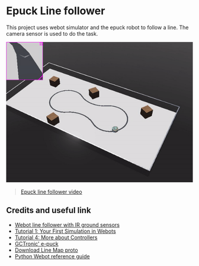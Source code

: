 # Epuck Line follower

This project uses webot simulator and the epuck robot to follow a line. The camera sensor is used to do the task.

![alt text for screen readers](line_follower.gif)

> [Epuck line follower video](https://webots.cloud/AcTt0P8)

## Credits and useful link

* [Webot line follower with IR ground sensors](https://www.youtube.com/watch?v=D0jhvFZJ5Ok)
* [Tutorial 1: Your First Simulation in Webots](https://cyberbotics.com/doc/guide/tutorial-1-your-first-simulation-in-webots?tab-language=python)
* [Tutorial 4: More about Controllers](https://cyberbotics.com/doc/guide/tutorial-4-more-about-controllers?tab-language=python)
* [GCTronic' e-puck](https://cyberbotics.com/doc/guide/epuck)
* [Download Line Map proto](https://github.com/KajalGada/Youtube-Tutorial-Download-Material)
* [Python Webot reference guide](https://cyberbotics.com/doc/reference/robot?tab-language=python)

